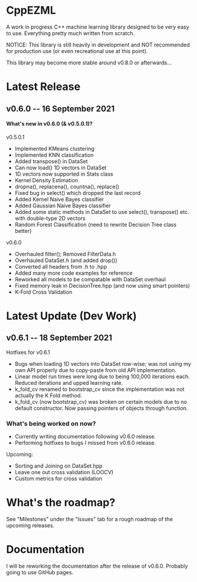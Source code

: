 # CppEZML
A work in progress C++ machine learning library designed to be very easy to use. Everything pretty much written from scratch.

NOTICE: This library is still heavily in development and NOT recommended for production use (or even recreational use at this point).

This library may become more stable around v0.8.0 or afterwards...

# Latest Release
## v0.6.0 -- 16 September 2021
#### What's new in v0.6.0 (& v0.5.0.1)?
v0.5.0.1
* Implemented KMeans clustering
* Implemented KNN classification
* Added transpose() in DataSet
* Can now load() 1D vectors in DataSet
* 1D vectors now supported in Stats class
* Kernel Density Estimation
* dropna(), replacena(), countna(), replace()
* Fixed bug in select() which dropped the last record
* Added Kernel Naive Bayes classifier
* Added Gaussian Naive Bayes classifier
* Added some static methods in DataSet to use select(), transpose() etc. with double-type 2D vectors
* Random Forest Classification (need to rewrite Decision Tree class better)

v0.6.0
* Overhauled filter(); Removed FilterData.h
* Overhauled DataSet.h (and added drop())
* Converted all headers from .h to .hpp
* Added many more code examples for reference
* Reworked all models to be compatable with DataSet overhaul
* Fixed memory leak in DecisionTree.hpp (and now using smart pointers)
* K-Fold Cross Validation

# Latest Update (Dev Work)
## v0.6.1 -- 18 September 2021
Hotfixes for v0.6.1
* Bugs when loading 1D vectors into DataSet row-wise; was not using my own API properly due to copy-paste from old API implementation.
* Linear model run times were long due to being 100,000 iterations each. Reduced iterations and upped learning rate.
* k_fold_cv renamed to bootstrap_cv since the implementation was not actually the K Fold method.
* k_fold_cv (now bootstrap_cv) was broken on certain models due to no default constructor. Now passing pointers of objects through function.

### What's being worked on now?
* Currently writing documentation following v0.6.0 release.
* Performing hotfixes to bugs I missed from v0.6.0 release.

Upcoming:
* Sorting and Joining on DataSet.hpp
* Leave one out cross validation (LOOCV)
* Custom metrics for cross validation

# What's the roadmap?
See "Milestones" under the "Issues" tab for a rough roadmap of the upcoming releases.

# Documentation
I will be reworking the documentation after the release of v0.6.0. Probably going to use GitHub pages.
